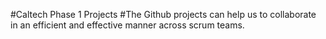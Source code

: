 #Caltech Phase 1 Projects
#The Github projects can help us to collaborate in an efficient and effective manner across scrum teams.
